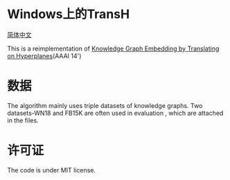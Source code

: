# Windows上的TransH

[简体中文](/zh-hans/examples/tensorflow/TransH/README.md)

This is a reimplementation of [Knowledge Graph Embedding by Translating on Hyperplanes](http://www.aaai.org/ocs/index.php/AAAI/AAAI14/paper/download/8531/8546)(AAAI 14')

# 数据

The algorithm mainly uses triple datasets of knowledge graphs. Two datasets-WN18 and FB15K are often used in evaluation , which are attached in the files.

# 许可证

The code is under MIT license.